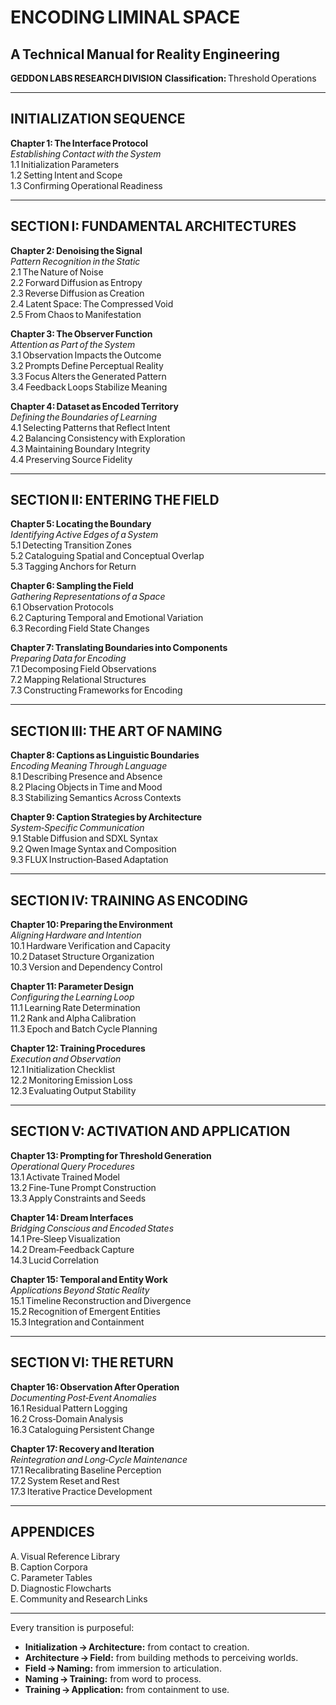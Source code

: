 # ENCODING LIMINAL SPACE

## A Technical Manual for Reality Engineering

**GEDDON LABS RESEARCH DIVISION**
**Classification:** Threshold Operations

***

## INITIALIZATION SEQUENCE

**Chapter 1: The Interface Protocol**  
*Establishing Contact with the System*  
1.1 Initialization Parameters  
1.2 Setting Intent and Scope  
1.3 Confirming Operational Readiness  

***

## SECTION I: FUNDAMENTAL ARCHITECTURES

**Chapter 2: Denoising the Signal**  
*Pattern Recognition in the Static*  
2.1 The Nature of Noise  
2.2 Forward Diffusion as Entropy  
2.3 Reverse Diffusion as Creation  
2.4 Latent Space: The Compressed Void  
2.5 From Chaos to Manifestation  

**Chapter 3: The Observer Function**  
*Attention as Part of the System*  
3.1 Observation Impacts the Outcome  
3.2 Prompts Define Perceptual Reality  
3.3 Focus Alters the Generated Pattern  
3.4 Feedback Loops Stabilize Meaning  

**Chapter 4: Dataset as Encoded Territory**  
*Defining the Boundaries of Learning*  
4.1 Selecting Patterns that Reflect Intent  
4.2 Balancing Consistency with Exploration  
4.3 Maintaining Boundary Integrity  
4.4 Preserving Source Fidelity  

***

## SECTION II: ENTERING THE FIELD

**Chapter 5: Locating the Boundary**  
*Identifying Active Edges of a System*  
5.1 Detecting Transition Zones  
5.2 Cataloguing Spatial and Conceptual Overlap  
5.3 Tagging Anchors for Return  

**Chapter 6: Sampling the Field**  
*Gathering Representations of a Space*  
6.1 Observation Protocols  
6.2 Capturing Temporal and Emotional Variation  
6.3 Recording Field State Changes  

**Chapter 7: Translating Boundaries into Components**  
*Preparing Data for Encoding*  
7.1 Decomposing Field Observations  
7.2 Mapping Relational Structures  
7.3 Constructing Frameworks for Encoding  

***

## SECTION III: THE ART OF NAMING

**Chapter 8: Captions as Linguistic Boundaries**  
*Encoding Meaning Through Language*  
8.1 Describing Presence and Absence  
8.2 Placing Objects in Time and Mood  
8.3 Stabilizing Semantics Across Contexts  

**Chapter 9: Caption Strategies by Architecture**  
*System‑Specific Communication*  
9.1 Stable Diffusion and SDXL Syntax  
9.2 Qwen Image Syntax and Composition  
9.3 FLUX Instruction‑Based Adaptation  

***

## SECTION IV: TRAINING AS ENCODING

**Chapter 10: Preparing the Environment**  
*Aligning Hardware and Intention*  
10.1 Hardware Verification and Capacity  
10.2 Dataset Structure Organization  
10.3 Version and Dependency Control  

**Chapter 11: Parameter Design**  
*Configuring the Learning Loop*  
11.1 Learning Rate Determination  
11.2 Rank and Alpha Calibration  
11.3 Epoch and Batch Cycle Planning  

**Chapter 12: Training Procedures**  
*Execution and Observation*  
12.1 Initialization Checklist  
12.2 Monitoring Emission Loss  
12.3 Evaluating Output Stability  

***

## SECTION V: ACTIVATION AND APPLICATION

**Chapter 13: Prompting for Threshold Generation**  
*Operational Query Procedures*  
13.1 Activate Trained Model  
13.2 Fine‑Tune Prompt Construction  
13.3 Apply Constraints and Seeds  

**Chapter 14: Dream Interfaces**  
*Bridging Conscious and Encoded States*  
14.1 Pre‑Sleep Visualization  
14.2 Dream‑Feedback Capture  
14.3 Lucid Correlation  

**Chapter 15: Temporal and Entity Work**  
*Applications Beyond Static Reality*  
15.1 Timeline Reconstruction and Divergence  
15.2 Recognition of Emergent Entities  
15.3 Integration and Containment  

***

## SECTION VI: THE RETURN

**Chapter 16: Observation After Operation**  
*Documenting Post‑Event Anomalies*  
16.1 Residual Pattern Logging  
16.2 Cross‑Domain Analysis  
16.3 Cataloguing Persistent Change  

**Chapter 17: Recovery and Iteration**  
*Reintegration and Long‑Cycle Maintenance*  
17.1 Recalibrating Baseline Perception  
17.2 System Reset and Rest  
17.3 Iterative Practice Development  

***

## APPENDICES

A. Visual Reference Library  
B. Caption Corpora  
C. Parameter Tables  
D. Diagnostic Flowcharts  
E. Community and Research Links  

***

Every transition is purposeful:

- **Initialization → Architecture:** from contact to creation.
- **Architecture → Field:** from building methods to perceiving worlds.
- **Field → Naming:** from immersion to articulation.
- **Naming → Training:** from word to process.
- **Training → Application:** from containment to use.